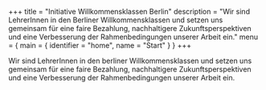 +++
title = "Initiative Willkommensklassen Berlin"
description = "Wir sind LehrerInnen in den Berliner Willkommensklassen und setzen uns gemeinsam für eine faire Bezahlung, nachhaltigere Zukunftsperspektiven und eine Verbesserung der Rahmenbedingungen unserer Arbeit ein."
menu = { main = { identifier = "home", name = "Start" } }
+++

Wir sind LehrerInnen in den berliner Willkommensklassen und setzen uns gemeinsam für eine faire Bezahlung, nachhaltigere Zukunftsperspektiven und eine Verbesserung der Rahmenbedingungen unserer Arbeit ein.
